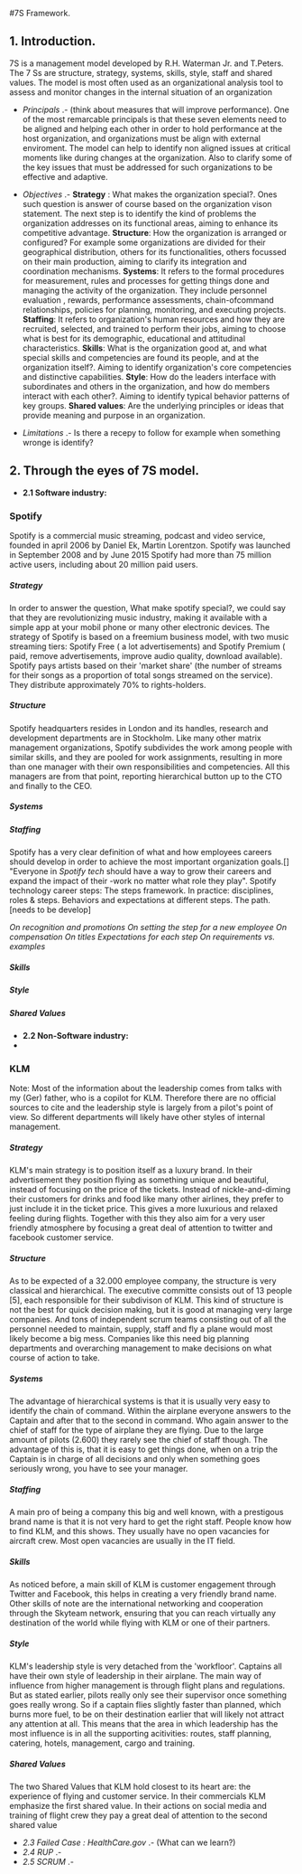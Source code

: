 #7S Framework.

## 1. Introduction.
7S is a management model developed by  R.H. Waterman Jr. and T.Peters. The 7 Ss are structure, strategy, systems, skills, style, staff and shared values. The model is most often used as an organizational analysis tool to assess and monitor changes in the internal situation of an organization
* *Principals* .- (think about measures that will improve performance).
One of the most remarcable principals is that these seven elements need to be aligned and helping each other in order to hold performance at the host organization, and organizations must be align with external enviroment. 
The model can help to identify non aligned issues at critical moments like during changes at the organization. Also to clarify some of the key issues that must be addressed for such organizations to be effective and adaptive.

* *Objectives* .- **Strategy** : What makes the organization special?. Ones such question is answer of course based on the organization vison statement. The next step is to identify the kind of problems the organization addresses on its functional areas, aiming to enhance its competitive advantage. **Structure**: How the organization is arranged or configured? For example some organizations are divided for their geographical distribution, others for its functionalities, others focussed on their main production, aiming to clarify its integration and coordination mechanisms.
**Systems**:  It refers to the formal procedures for measurement, rules and processes for getting things done and managing the activity of the organization. They include personnel evaluation , rewards, performance assessments, chain-ofcommand relationships, policies for planning, monitoring, and executing projects.
**Staffing**: It refers to organization's human resources and how they are recruited, selected, and trained to perform their jobs, aiming to choose what is best for its demographic, educational and attitudinal characteristics.
**Skills**:  What is the organization good at, and what special skills and competencies are found its people, and at the organization itself?. Aiming to identify organization's core competencies and distinctive capabilities.
**Style**: How do the leaders interface with subordinates and others in the organization, and how do members interact with each other?. Aiming to identify typical behavior patterns of key groups.
**Shared values**: Are the underlying principles or ideas that provide meaning and purpose in an organization.

* *Limitations* .-
Is there a recepy to follow for example when something wronge is identify?

## 2. Through the eyes of 7S model.

* **2.1 Software industry:**

### Spotify

Spotify is a commercial music streaming, podcast and video service, founded in april 2006 by Daniel Ek, Martin Lorentzon. Spotify was launched in September 2008 and by June 2015 Spotify had more than 75 million active users, including about 20 million paid users. 

##### Strategy

In order to answer the question, What make spotify special?, we could say that they are revolutionizing music industry, making it available with a simple app at your mobil phone or many other electronic devices.
The strategy of Spotify is based on a freemium business model, with two music streaming tiers: Spotify Free ( a lot advertisements) and Spotify Premium ( paid, remove advertisements, improve audio quality, download available). Spotify pays artists based on their 'market share' (the number of streams for their songs as a proportion of total songs streamed on the service). They distribute approximately 70% to rights-holders.

##### Structure

Spotify headquarters resides in London and its handles, research and development departments are in Stockholm.
Like many other matrix management organizations, Spotify subdivides the work among people with similar skills, and they are pooled for work assignments, resulting in more than one manager with their own responsibilities and competencies. All this managers are from that point, reporting hierarchical button up to the CTO and finally to the CEO.

##### Systems
##### Staffing

Spotify has a very clear definition of what and how employees careers should develop in order to achieve the most important organization goals.[] "Everyone in *Spotify tech* should have a way to grow their careers and expand the impact of their -work no matter what role they play". 
Spotify technology career steps:
The steps framework. In practice: disciplines, roles & steps. Behaviors and  expectations at different steps. The path.[needs to be develop]

*On recognition and promotions*
*On setting the step for a new employee*
*On compensation*
*On titles*
*Expectations for each step*
*On requirements vs. examples*

##### Skills
##### Style
##### Shared Values


* **2.2 Non-Software industry:**
* 
### KLM
Note: Most of the information about the leadership comes from talks with my (Ger) father, who is a copilot for KLM. Therefore there are no official sources to cite and the leadership style is largely from a pilot's point of view. So different departments will likely have other styles of internal management.
##### Strategy
KLM's main strategy is to position itself as a luxury brand. In their advertisement they position flying as something
unique and beautiful, instead of focusing on the price of the tickets. Instead of nickle-and-diming their customers for drinks and food like many other airlines, they prefer to just include it in the ticket price. This gives a more luxurious and relaxed feeling during flights. Together with this they also aim for a very user friendly
atmosphere by focusing a great deal of attention to twitter and facebook customer service.
##### Structure
As to be expected of a 32.000 employee company, the structure is very classical and hierarchical.
The executive committe consists out of 13 people [5], each responsible for their subdivison of KLM. This kind of structure is not the best for quick decision making, but it is good at managing very large companies. And tons of independent scrum teams consisting out of all the personnel needed to maintain, supply, staff and fly a plane would most likely become a big mess. Companies like this need big planning departments and overarching management to make decisions on what course of action to take.
##### Systems
The advantage of hierarchical systems is that it is usually very easy to identify the chain of command. Within the airplane everyone answers to the Captain and after that to the second in command. Who again answer to the chief of staff for the type of airplane they are flying. Due to the large amount of pilots (2.600) they rarely see the chief of staff though.  The advantage of this is, that it is easy to get things done, when on a trip the Captain is in charge of all decisions and only when something goes seriously wrong, you have to see your manager.
##### Staffing
A main pro of being a company this big and well known, with a prestigous brand name is that it is not very hard to get the right staff. People know how to find KLM, and this shows. They usually have no open vacancies for aircraft crew. Most open vacancies are usually in the IT field.
##### Skills
As noticed before, a main skill of KLM is customer engagement through Twitter and Facebook, this helps in creating a very friendly brand name. Other skills of note are the international networking and cooperation through the Skyteam network, ensuring that you can reach virtually any destination of the world while flying with KLM or one of their partners.
##### Style
KLM's leadership style is very detached from the 'workfloor'. Captains all have their own style of leadership in their airplane. The main way of influence from higher management is through flight plans and regulations. But as stated earlier, pilots really only see their supervisor once something goes really wrong. So if a captain flies slightly faster than planned, which burns more fuel, to be on their destination earlier that will likely not attract any attention at all.  This means that the area in which leadership has the most influence is in all the supporting acitivities: routes, staff planning, catering, hotels, management, cargo and training.
##### Shared Values
The two Shared Values that KLM hold closest to its heart are: the experience of flying and customer service. In their commercials KLM emphasize the first shared value. In their actions on social media and training of flight crew they pay a great deal of attention to the second shared value

* *2.3 Failed Case : HealthCare.gov* .- (What can we learn?)
* *2.4 RUP* .-
* *2.5 SCRUM* .-

